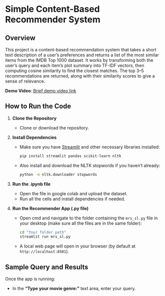 # Simple Content-Based Recommender System

## Overview

This project is a content-based recommendation system that takes a short text description of a user’s preferences and returns a list of the most similar items from the IMDB Top 1000 dataset. It works by transforming both the user’s query and each item’s plot summary into TF-IDF vectors, then computing cosine similarity to find the closest matches. The top 3–5 recommendations are returned, along with their similarity scores to give a sense of relevance.

**Demo Video**: [Brief demo video link](https://youtu.be/3nPj4yEcpBE?feature=shared)

## How to Run the Code

1. **Clone the Repository**  
   - Clone or download the repository.

2. **Install Dependencies**  
   - Make sure you have [Streamlit](https://docs.streamlit.io) and other necessary libraries installed:
     ```bash
     pip install streamlit pandas scikit-learn nltk
     ```
   - Also install and download the NLTK stopwords if you haven’t already:
     ```bash
     python -m nltk.downloader stopwords
     ```
3. **Run the .ipynb file**
   - Open the file in google colab and upload the dataset.
   - Run all the cells and install dependencies if needed.
     
4. **Run the Recommender App (.py file)**  
   - Open cmd and navigate to the folder containing the `mrs_sl.py` file in your desktop (make sure all the files are in the same folder):
     ```bash
     cd "Your folder path"
     streamlit run mrs_sl.py
     ```
   - A local web page will open in your browser (by default at `http://localhost:8501`).

## Sample Query and Results

Once the app is running:
- In the **“Type your movie genre:”** text area, enter your query.
